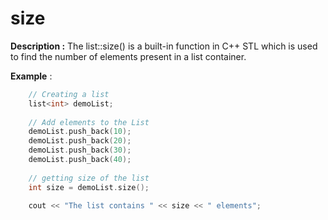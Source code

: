 # size

**Description :** The list::size() is a built-in function in C++ STL which is used to find the number of elements present in a list container.
    
**Example** :
```cpp
    // Creating a list 
    list<int> demoList; 
  
    // Add elements to the List 
    demoList.push_back(10); 
    demoList.push_back(20); 
    demoList.push_back(30); 
    demoList.push_back(40); 
  
    // getting size of the list 
    int size = demoList.size(); 
  
    cout << "The list contains " << size << " elements"; 

```
